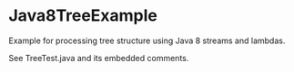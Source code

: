 # Java8TreeExample 

Example for processing tree structure using Java 8 streams and lambdas.

See TreeTest.java and its embedded comments.
 
